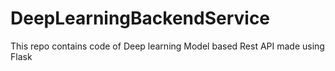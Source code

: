 # DeepLearningBackendService
 This repo contains code of Deep learning Model based Rest API made using Flask
